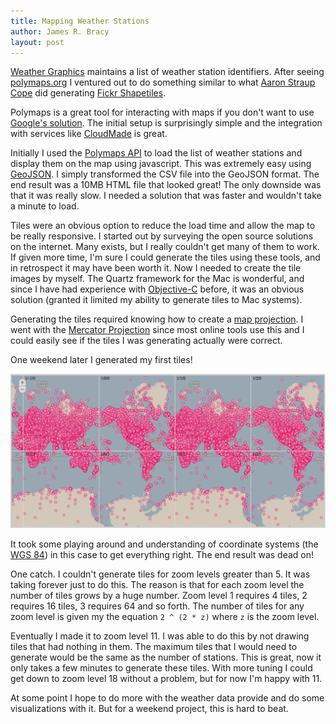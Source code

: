 ```yaml
---
title: Mapping Weather Stations
author: James R. Bracy
layout: post
---
```


[Weather Graphics](http://www.weathergraphics.com/) maintains a list of
weather station identifiers. After seeing [polymaps.org](http://polymaps.org/)
I ventured out to do something similar to what [Aaron Straup Cope](http://www.aaronland.info/)
did generating [Fickr Shapetiles](http://polymaps.org/ex/flickr.html).

Polymaps is a great tool for interacting with maps if you don't want to use
[Google's solution](http://maps.google.com/). The initial setup is surprisingly
simple and the integration with services like [CloudMade](http://www.cloudmade.com/)
is great.

Initially I used the [Polymaps API](http://polymaps.org/docs/) to load the list
of weather stations and display them on the map using javascript. This was extremely
easy using [GeoJSON](http://geojson.org/). I simply transformed the CSV file
into the GeoJSON format. The end result was a 10MB HTML file that looked great!
The only downside was that it was really slow. I needed a solution that was
faster and wouldn't take a minute to load.

Tiles were an obvious option to reduce the load time and allow the map to be
really responsive. I started out by surveying the open source solutions on the
internet. Many exists, but I really couldn't get many of them to work. If
given more time, I'm sure I could generate the tiles using these tools, and in
retrospect it may have been worth it. Now I needed to create the tile images
by myself. The Quartz framework for the Mac is wonderful, and since I have had
experience with [Objective-C](http://en.wikipedia.org/wiki/Objective-C) before,
it was an obvious solution (granted it limited my ability to generate tiles to
Mac systems).

Generating the tiles required knowing how to create a [map projection](http://en.wikipedia.org/wiki/Map_projection).
I went with the [Mercator Projection](http://en.wikipedia.org/wiki/Mercator_projection)
since most online tools use this and I could easily see if the tiles I was
generating actually were correct.

One weekend later I generated my first tiles!

<img src="/resources/images/posts/2010-11-04-weather-station-map.png" alt="Goldtouch Keyboard" width="780" />

It took some playing around and understanding of coordinate systems (the
[WGS 84](http://en.wikipedia.org/wiki/World_Geodetic_System)) in this case to
get everything right. The end result was dead on!

One catch. I couldn't generate tiles for zoom levels greater than 5. It was
taking forever just to do this. The reason is that for each zoom level the
number of tiles grows by a huge number. Zoom level 1 requires 4 tiles, 2 requires
16 tiles, 3 requires 64 and so forth. The number of tiles for any zoom level is
given my the equation `2 ^ (2 * z)` where `z` is the zoom level.

Eventually I made it to zoom level 11. I was able to do this by not drawing
tiles that had nothing in them. The maximum tiles that I would need to generate
would be the same as the number of stations. This is great, now it only takes
a few minutes to generate these tiles. With more tuning I could get down to
zoom level 18 without a problem, but for now I'm happy with 11.

At some point I hope to do more with the weather data provide and do some
visualizations with it. But for a weekend project, this is hard to beat.

<!-- Click [here](http://tiles.heroku.com) to see the final map! -->
